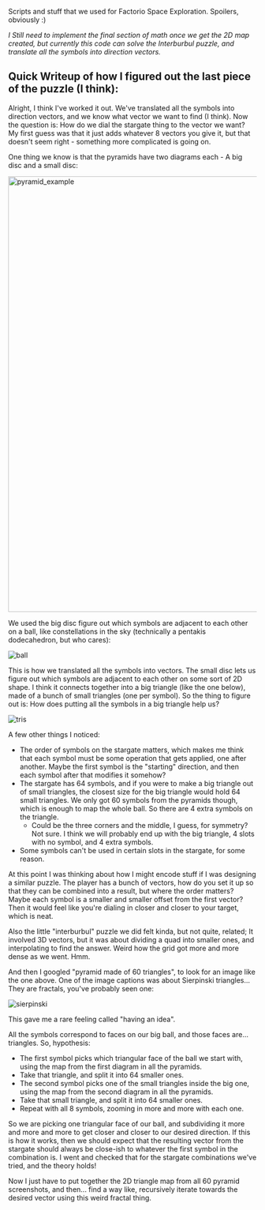 Scripts and stuff that we used for Factorio Space Exploration. Spoilers, obviously :)

_I Still need to implement the final section of math once we get the 2D map created, but currently this code can solve the Interburbul puzzle, and translate all the symbols into direction vectors._

## Quick Writeup of how I figured out the last piece of the puzzle (I think):
Alright, I think I've worked it out. We've translated all the symbols into direction vectors, and we know what vector we want to find (I think). Now the question is: How do we dial the stargate thing to the vector we want? My first guess was that it just adds whatever 8 vectors you give it, but that doesn't seem right - something more complicated is going on.

One thing we know is that the pyramids have two diagrams each - A big disc and a small disc:

<img width="883" alt="pyramid_example" src="https://github.com/FrogBottom/SpaceExplorationStuff/assets/10749734/6edce2bb-823e-45da-9211-9d0169ee4ce1">

We used the big disc figure out which symbols are adjacent to each other on a ball, like constellations in the sky (technically a pentakis dodecahedron, but who cares):

![ball](https://github.com/FrogBottom/SpaceExplorationStuff/assets/10749734/f0820997-09af-4e7d-9e2c-834c8fe16342)

This is how we translated all the symbols into vectors. The small disc lets us figure out which symbols are adjacent to each other on some sort of 2D shape. I think it connects together into a big triangle (like the one below), made of a bunch of small triangles (one per symbol). So the thing to figure out is: How does putting all the symbols in a big triangle help us?

![tris](https://github.com/FrogBottom/SpaceExplorationStuff/assets/10749734/5e53bf3c-d811-47f3-9440-2cda962f4bb7)

A few other things I noticed:
* The order of symbols on the stargate matters, which makes me think that each symbol must be some operation that gets applied, one after another. Maybe the first symbol is the "starting" direction, and then each symbol after that modifies it somehow?
* The stargate has 64 symbols, and if you were to make a big triangle out of small triangles, the closest size for the big triangle would hold 64 small triangles. We only got 60 symbols from the pyramids though, which is enough to map the whole ball. So there are 4 extra symbols on the triangle.
  * Could be the three corners and the middle, I guess, for symmetry? Not sure. I think we will probably end up with the big triangle, 4 slots with no symbol, and 4 extra symbols.
* Some symbols can't be used in certain slots in the stargate, for some reason.

At this point I was thinking about how I might encode stuff if I was designing a similar puzzle. The player has a bunch of vectors, how do you set it up so that they can be combined into a result, but where the order matters? Maybe each symbol is a smaller and smaller offset from the first vector? Then it would feel like you're dialing in closer and closer to your target, which is neat.

Also the little "interburbul" puzzle we did felt kinda, but not quite, related; It involved 3D vectors, but it was about dividing a quad into smaller ones, and interpolating to find the answer. Weird how the grid got more and more dense as we went. Hmm.

And then I googled "pyramid made of 60 triangles", to look for an image like the one above. One of the image captions was about Sierpinski triangles... They are fractals, you've probably seen one:

![sierpinski](https://github.com/FrogBottom/SpaceExplorationStuff/assets/10749734/fad91f40-c40c-43c9-be55-92e50d1612c0)

This gave me a rare feeling called "having an idea".

All the symbols correspond to faces on our big ball, and those faces are... triangles. So, hypothesis:
* The first symbol picks which triangular face of the ball we start with, using the map from the first diagram in all the pyramids.
* Take that triangle, and split it into 64 smaller ones.
* The second symbol picks one of the small triangles inside the big one, using the map from the second diagram in all the pyramids.
* Take that small triangle, and split it into 64 smaller ones.
* Repeat with all 8 symbols, zooming in more and more with each one.

So we are picking one triangular face of our ball, and subdividing it more and more and more to get closer and closer to our desired direction. If this is how it works, then we should expect that the resulting vector from the stargate should always be close-ish to whatever the first symbol in the combination is. I went and checked that for the stargate combinations we've tried, and the theory holds!

Now I just have to put together the 2D triangle map from all 60 pyramid screenshots, and then... find a way like, recursively iterate towards the desired vector using this weird fractal thing.
